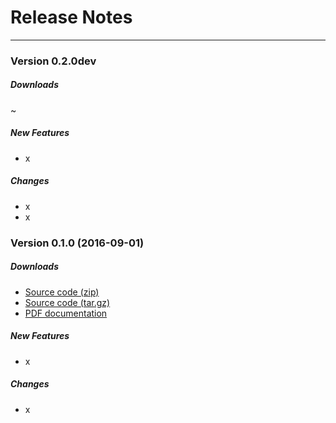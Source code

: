 # Release Notes

---


### Version 0.2.0dev

##### Downloads

~

##### New Features

- x

##### Changes

- x
- x

### Version 0.1.0 (2016-09-01)

##### Downloads

- [Source code (zip)](x)
- [Source code (tar.gz)](x)
- [PDF documentation](x)

##### New Features

- x

##### Changes

- x

